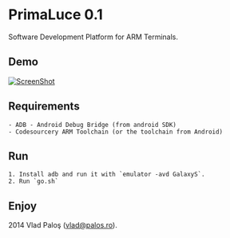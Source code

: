 

# PrimaLuce 0.1

Software Development Platform for ARM Terminals.
 

## Demo
[![ScreenShot](http://img.youtube.com/vi/IPz7lHmYF-k/0.jpg)](https://www.youtube.com/watch?v=IPz7lHmYF-k&feature=em-upload_owner)


## Requirements

    - ADB - Android Debug Bridge (from android SDK)
    - Codesourcery ARM Toolchain (or the toolchain from Android)

## Run

    1. Install adb and run it with `emulator -avd GalaxyS`.
    2. Run `go.sh`
    
## Enjoy 

2014 Vlad Paloş (vlad@palos.ro).  
